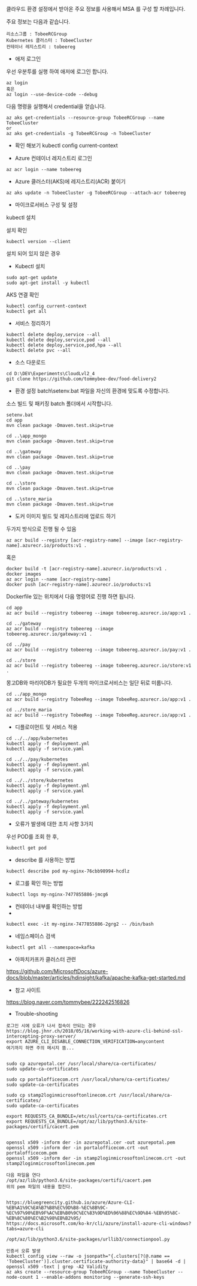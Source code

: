클라우드 환경 설정에서 받아온 주요 정보를 사용해서 MSA 를 구성 할 차례입니다.

주요 정보는 다음과 같습니다.

```
리소스그룹 : TobeeRCGroup
Kubernetes 클러스터 : TobeeCluster
컨테이너 레지스트리 : tobeereg
```

- 애저 로그인

우선 우분투를 실행 하여 애저에 로그인 합니다.
```
az login
혹은
az login --use-device-code --debug
```

다음 명령을 실행해서 credential을 얻습니다.
```
az aks get-credentials --resource-group TobeeRCGroup --name TobeeCluster
or
az aks get-credentials -g TobeeRCGroup -n TobeeCluster
```

- 확인 해보기
kubectl config current-context

- Azure 컨테이너 레지스트리 로그인
```
az acr login --name tobeereg
```

- Azure 클러스터(AKS)에 레지스트리(ACR) 붙이기
```
az aks update -n TobeeCluster -g TobeeRCGroup --attach-acr tobeereg
```

- 마이크로서비스 구성 및 설정

kubectl 설치

설치 확인
```
kubectl version --client
```
설치 되어 있지 않은 경우
- Kubectl 설치
```
sudo apt-get update
sudo apt-get install -y kubectl 
```

AKS 연결 확인
```
kubectl config current-context
kubectl get all 
```


- 서비스 정리하기
```
kubectl delete deploy,service --all
kubectl delete deploy,service,pod --all
kubectl delete deploy,service,pod,hpa --all
kubectl delete pvc --all
```

- 소스 다운로드
```
cd D:\DEV\Experiments\CloudLvl2_4
git clone https://github.com/tommybee-dev/food-delivery2
```

- 환경 설정
batch\setenv.bat 파일을 자신의 환경에 맞도록 수정합니다.

소스 빌드 및 패키징
batch 폴더에서 시작합니다.

```
setenv.bat
cd app
mvn clean package -Dmaven.test.skip=true

cd ..\app_mongo
mvn clean package -Dmaven.test.skip=true

cd ..\gateway
mvn clean package -Dmaven.test.skip=true

cd ..\pay
mvn clean package -Dmaven.test.skip=true

cd ..\store
mvn clean package -Dmaven.test.skip=true

cd ..\store_maria
mvn clean package -Dmaven.test.skip=true
```

- 도커 이미지 빌드 및 레지스트리에 업로드 하기

두가지 방식으로 진행 될 수 있음
```
az acr build --registry [acr-registry-name] --image [acr-registry-name].azurecr.io/products:v1 .
```
혹은
```
docker build -t [acr-registry-name].azurecr.io/products:v1 .
docker images
az acr login --name [acr-registry-name]
docker push [acr-registry-name].azurecr.io/products:v1
```

Dockerfile 있는 위치에서 다음 명령어로 진행 하면 됩니다.


```
cd app
az acr build --registry tobeereg --image tobeereg.azurecr.io/app:v1 .

cd ../gateway
az acr build --registry tobeereg --image tobeereg.azurecr.io/gateway:v1 .

cd ../pay
az acr build --registry tobeereg --image tobeereg.azurecr.io/pay:v1 .

cd ../store
az acr build --registry tobeereg --image tobeereg.azurecr.io/store:v1 .
```

몽고DB와 마리아DB가 필요한 두개의 마이크로서비스는 일단 뒤로 미룹니다.
```
cd ../app_mongo
az acr build --registry TobeeReg --image TobeeReg.azurecr.io/app:v1 .

cd ../store_maria
az acr build --registry TobeeReg --image TobeeReg.azurecr.io/app:v1 .
```

- 디플로이먼트 및 서비스 적용
```
cd ../../app/kubernetes
kubectl apply -f deployment.yml
kubectl apply -f service.yaml

cd ../../pay/kubernetes
kubectl apply -f deployment.yml
kubectl apply -f service.yaml

cd ../../store/kubernetes
kubectl apply -f deployment.yml
kubectl apply -f service.yaml

cd ../../gateway/kubernetes
kubectl apply -f deployment.yml
kubectl apply -f service.yaml
```

- 오류가 발생에 대한 조치 사항 3가지

우선 POD를 조회 한 후,
```
kubectl get pod
```
- describe 를 사용하는 방법
```
kubectl describe pod my-nginx-76cbb98994-hcdlz
```

- 로그를 확인 하는 방법
```
kubectl logs my-nginx-7477855886-jmcg6
```

- 컨테이너 내부를 확인하는 방법
- 
```
kubectl exec -it my-nginx-7477855886-2grg2 -- /bin/bash
```

- 네임스페이스 검색
```
kubectl get all --namespace=kafka
```

- 아파치카프카 클러스터 관련

https://github.com/MicrosoftDocs/azure-docs/blob/master/articles/hdinsight/kafka/apache-kafka-get-started.md



- 참고 사이트

https://blog.naver.com/tommybee/222242516826

- Trouble-shooting

```
로그인 시에 오류가 나서 접속이 안되는 경우
https://blog.jhnr.ch/2018/05/16/working-with-azure-cli-behind-ssl-intercepting-proxy-server/
export AZURE_CLI_DISABLE_CONNECTION_VERIFICATION=anycontent
여기까지 하면 주의 메시지 뜸...


sudo cp azurepotal.cer /usr/local/share/ca-certificates/
sudo update-ca-certificates

sudo cp portalofficecom.crt /usr/local/share/ca-certificates/
sudo update-ca-certificates

sudo cp stamp2loginmicrosoftonlinecom.crt /usr/local/share/ca-certificates/
sudo update-ca-certificates

export REQUESTS_CA_BUNDLE=/etc/ssl/certs/ca-certificates.crt
export REQUESTS_CA_BUNDLE=/opt/az/lib/python3.6/site-packages/certifi/cacert.pem


openssl x509 -inform der -in azurepotal.cer -out azurepotal.pem
openssl x509 -inform der -in portalofficecom.crt -out portalofficecom.pem
openssl x509 -inform der -in stamp2loginmicrosoftonlinecom.crt -out stamp2loginmicrosoftonlinecom.pem

다음 파일을 연다
/opt/az/lib/python3.6/site-packages/certifi/cacert.pem
위의 pem 파일의 내용을 합친다.


https://bluegreencity.github.io/azure/Azure-CLI-%EB%A1%9C%EA%B7%B8%EC%9D%B8-%EC%8B%9C-%EC%97%90%EB%9F%AC%EB%B0%9C%EC%83%9D%ED%96%88%EC%9D%84-%EB%95%8C-%EB%8C%80%EC%B2%98%EB%B2%95/
https://docs.microsoft.com/ko-kr/cli/azure/install-azure-cli-windows?tabs=azure-cli

/opt/az/lib/python3.6/site-packages/urllib3/connectionpool.py

인증서 오류 발생
kubectl config view --raw -o jsonpath="{.clusters[?(@.name == 'TobeeCluster')].cluster.certificate-authority-data}" | base64 -d | openssl x509 -text | grep -A2 Validity
az aks create --resource-group TobeeRCGroup --name TobeeCluster --node-count 1 --enable-addons monitoring --generate-ssh-keys
```
